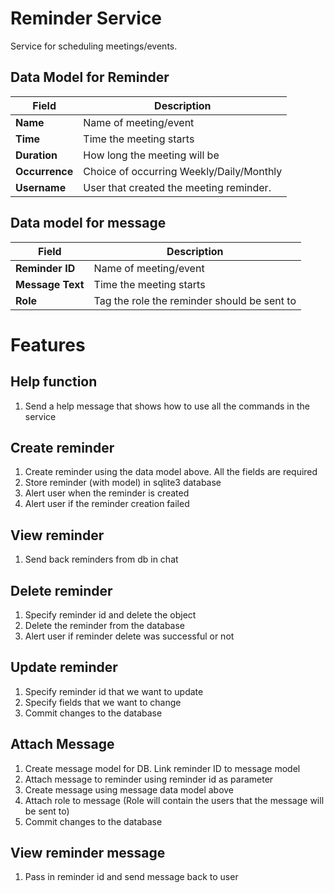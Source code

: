 
# Reminder Service
Service for scheduling meetings/events. 

## Data Model for Reminder

| Field          | Description                              |
|----------------|------------------------------------------|
| **Name**       | Name of meeting/event                    |
| **Time**       | Time the meeting starts                  |
| **Duration**   | How long the meeting will be             |
| **Occurrence** | Choice of occurring Weekly/Daily/Monthly |
| **Username**   | User that created the meeting reminder.  |

## Data model for message

| Field            | Description                                 |
|------------------|---------------------------------------------|
| **Reminder ID**  | Name of meeting/event                       |
| **Message Text** | Time the meeting starts                     |
| **Role**         | Tag the role the reminder should be sent to |

# Features


## Help function
1. Send a help message that shows how to use all the commands in the service

## Create reminder
1. Create reminder using the data model above. All the fields are required
2. Store reminder (with model) in sqlite3 database
3. Alert user when the reminder is created
4. Alert user if the reminder creation failed

## View reminder
1. Send back reminders from db in chat

## Delete reminder
1. Specify reminder id and delete the object
2. Delete the reminder from the database
3. Alert user if reminder delete was successful or not

## Update reminder
1. Specify reminder id that we want to update
2. Specify fields that we want to change
3. Commit changes to the database

## Attach Message
1. Create message model for DB. Link reminder ID to message model
2. Attach message to reminder using reminder id as parameter
3. Create message using message data model above
4. Attach role to message (Role will contain the users that the message will be sent to)
5. Commit changes to the database

## View reminder message
1. Pass in reminder id and send message back to user
